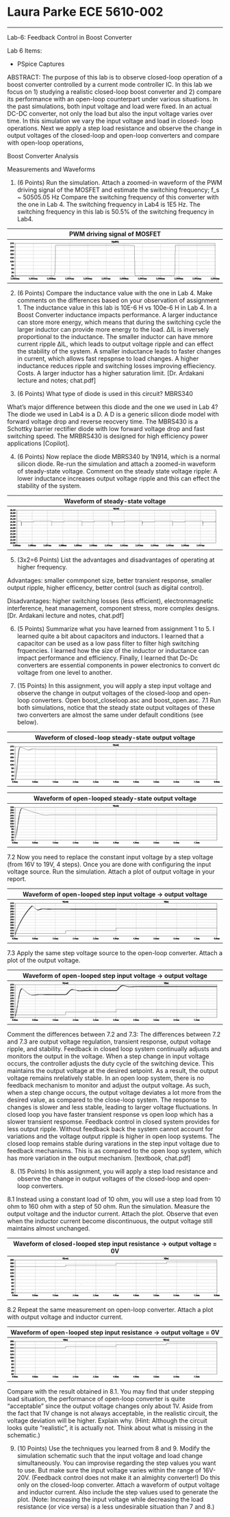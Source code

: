 # Laura Parke ECE 5610-002
---------------------------------------------------------
Lab-6: Feedback Control in Boost Converter

Lab 6 Items:
- PSpice Captures

ABSTRACT: The purpose of this lab is to observe closed-loop operation of a boost converter controlled by a current mode controller IC. In this lab we focus on 1) studying a realistic closed-loop boost converter and 2) compare its performance with an open-loop counterpart under various situations.  In the past simulations, both input voltage and load were fixed. In an actual DC-DC converter, not only the load but also the input voltage varies over time. In this simulation we vary the input voltage and load in closed- loop operations.  Next we apply a step load resistance and observe the change in output voltages of the closed-loop and open-loop converters and compare with open-loop operations,

Boost Converter Analysis

Measurements and Waveforms

1. (6 Points) Run the simulation. Attach a zoomed-in waveform of the PWM driving signal of the MOSFET and estimate the switching frequency;  f_s ~ 50505.05 Hz
Compare the switching frequency of this converter with the one in Lab 4.  The switching frequency in Lab4 is 1E5 Hz.  The switching frequency in this lab is 50.5% of the switching frequency in Lab4.

 PWM driving signal of MOSFET |
:-------------------------:|
![](6data/boost_closeloop_Vg.bmp) |

2. (6 Points) Compare the inductance value with the one in Lab 4. Make comments on the differences based on your observation of assignment 1.  The inductance value in this lab is 10E-6 H vs 100e-6 H in Lab 4.  In a Boost Converter inductance impacts performance.  A larger inductance can store more energy, which means that during the switching cycle the larger inductor can provide more energy to the load.  ΔIL​ is inversely proportional to the inductance.  The smaller inductor can have mmore current ripple  ΔIL​, which leads to output voltage ripple and can effect the stability of the system.  A smaller inductance leads to faster changes in current, which allows fast repspnse to load changes.  A higher inductance reduces ripple and switching losses improving effieciency.  Costs.  A larger inductor has a higher saturation limit. [Dr. Ardakani lecture and notes; chat.pdf]

3. (6 Points) What type of diode is used in this circuit? MBRS340

What’s major difference between this diode and the one we used in Lab 4?  The diode we used in Lab4 is a D.  A D is a generic silicon diode model with forward voltage drop and reverse reocvery time.  The MBRS430 is a Schottky barrier rectifier diode with low forward voltage drop and fast switching speed.  The MRBRS430 is designed for high efficiency power applications [Copilot].

4. (6 Points) Now replace the diode MBRS340 by 1N914, which is a normal silicon diode. Re-run the simulation and attach a zoomed-in waveform of steady-state voltage. Comment on the steady state voltage ripple: A lower inductance increases output voltage ripple and this can effect the stability of the system.

 Waveform of steady-state voltage |
:-------------------------:|
![](6data/boost_closeloop_ss.bmp) |

5. (3x2=6 Points) List the advantages and disadvantages of operating at higher frequency.  

Advantages: smaller commponet size, better transient response, smaller output ripple, higher efficency, better control (such as digital control).

Disadvantages: higher switching losses (less efficient), electronmagnetic interference, heat management, component stress, more complex designs.  [Dr. Ardakani lecture and notes, chat.pdf]

6. (5 Points) Summarize what you have learned from assignment 1 to 5.  I learned quite a bit about capacitors and inductors.  I learned that a capacitor can be used as a low pass filter to filter high switching frquencies.  I learned how the size of the inductor or inductance can impact performance and efficiency. Finally, I learned that Dc-Dc converters are essential components in power electronics to convert dc voltage from one level to another.

7. (15 Points) In this assignment, you will apply a step input voltage and observe the change in output voltages of the closed-loop and open-loop converters. Open boost_closeloop.asc and boost_open.asc.
7.1 Run both simulations, notice that the steady state output voltages of these two converters are almost the same under default conditions (see below).

 Waveform of closed-loop steady-state output voltage |
:-------------------------:|
![](6data/boost_closeloop_ss_vo.bmp) |

 Waveform of open-looped steady-state output voltage |
:-------------------------:|
![](6data/boost_open_ss_vo.bmp) |

7.2 Now you need to replace the constant input voltage by a step voltage (from 16V to 19V, 4 steps).
Once you are done with configuring the input voltage source. Run the simulation. Attach a plot of output voltage in your report.

 Waveform of open-looped step input voltage -> output voltage |
:-------------------------:|
![](6data/boost_closeloop_step.bmp) |

7.3 Apply the same step voltage source to the open-loop converter. Attach a plot of the output voltage. 

 Waveform of open-looped step input voltage -> output voltage |
:-------------------------:|
![](6data/boost_open_step.bmp) |

Comment the differences between 7.2 and 7.3:  The differences between 7.2 and 7.3 are output voltage regulation, transient response, output voltage ripple, and stability. Feedback in closed loop system continually adjusts and monitors the output in the voltage.  When a step change in input voltage occurs, the controller adjusts the duty cycle of the switching device.  This maintains the output voltage at the desired setpoint. As a result, the output voltage remains nrelatively stable.  In an open loop system, there is no feedback mechanism to monitor and adjust the output voltage. As such, when a step change occurs, the output voltage deviates a lot more from the desired value, as compared to the close-loop system. The response to changes is slower and less stable, leading to larger voltage fluctuations. In closed loop you have faster transient response vs open loop which has a slower transient respomse. Feedback control in closed system provides for less output ripple. Without feedback back the system cannot account for variations and the voltage output ripple is higher in open loop systems. The closed loop remains stable during varations in the step input voltage due to feedback mechanisms.  This is as compared to the open loop system, which has more variation in the output mechanism. [textbook, chat.pdf]

8. (15 Points) In this assignment, you will apply a step load resistance and observe the change in output voltages of the closed-loop and open-loop converters.  

8.1 Instead using a constant load of 10 ohm, you will use a step load from 10 ohm to 160 ohm with a step of 50 ohm.  Run the simulation. Measure the output voltage and the inductor current. Attach the plot. Observe that even when the inductor current become discontinuous, the output voltage still maintains almost unchanged. 

 Waveform of closed-looped step input resistance -> output voltage = 0V |
:-------------------------:|
![](6data/boost_closeloop_step_vo.bmp) |

8.2 Repeat the same measurement on open-loop converter. Attach a plot with output voltage and inductor current. 

 Waveform of open-looped step input resistance -> output voltage = 0V |
:-------------------------:|
![](6data/boost_open_step_vo.bmp) |

Compare with the result obtained in 8.1. You may find that under stepping load situation, the performance of open-loop converter is quite “acceptable” since the output voltage changes only about 1V. Aside from the fact that 1V change is not always acceptable, in the realistic circuit, the voltage deviation will be higher. Explain why. (Hint: Although the circuit looks quite “realistic”, it is actually not. Think about what is missing in the schematic.)

9. (10 Points) Use the techniques you learned from 8 and 9. Modify the simulation schematic such that the input voltage and load change simultaneously. You can improvise regarding the step values you want to use. But make sure the input voltage varies within the range of 16V- 20V. (Feedback control does not make it an almighty converter!) Do this only on the closed-loop converter. Attach a waveform of output voltage and inductor current. Also include the step values used to generate the plot. (Note: Increasing the input voltage while decreasing the load resistance (or vice versa) is a less undesirable situation than 7 and 8.)
